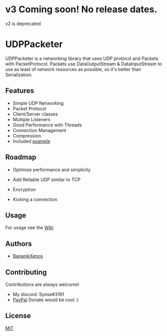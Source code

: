 # v3 Coming soon! No release dates.
v2 is deprecated

# UDPPacketer

UDPPacketer is a networking library that uses UDP protocol and Packets with PacketProtocol.
Packets use DataOutputStream & DataInputStream to use as least of network resources as possible,
so it's better than Serialization.


## Features

- Simple UDP Networking
- Packet Protocol
- Client/Server classes
- Multiple Listeners
- Good Performance with Threads
- Connection Management
- Compression
- Included [example](src/example/)


## Roadmap

- Optimize performance and simplicity

- Add Reliable UDP similar to TCP

- Encryption

- Kicking a connection


## Usage

For usage see the [Wiki](https://github.com/BananikXenos/UDPPacketer/wiki)


## Authors

- [BananikXenos](https://github.com/BananikXenos)


## Contributing

Contributions are always welcome!

- My discord: Synse#3191
- [PayPal](https://www.paypal.com/paypalme/scgxenos) Donate would be cool :)


## License

[MIT](https://choosealicense.com/licenses/mit/)

